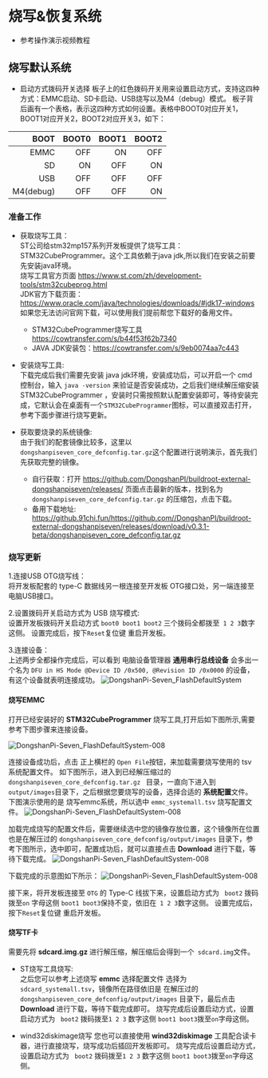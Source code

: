 # 烧写&恢复系统
* 参考操作演示视频教程

## 烧写默认系统
* 启动方式拨码开关选择
    板子上的红色拨码开关用来设置启动方式，支持这四种方式：EMMC启动、SD卡启动、USB烧写以及M4（debug）模式。
板子背后画有一个表格，表示这四种方式如何设置。表格中BOOT0对应开关1，BOOT1对应开关2，BOOT2对应开关3，如下：

|BOOT	    | BOOT0	| BOOT1	    |  BOOT2  |
|----------:|------:|---------: |-------: |
|EMMC	    |OFF	|ON	    |OFF    |
|SD         |ON	    |OFF	|ON     |
|USB	    |OFF	|OFF	|OFF    |
|M4(debug)	|OFF	|OFF	|ON     |

### 准备工作
* 获取烧写工具：<br>
ST公司给stm32mp157系列开发板提供了烧写工具：STM32CubeProgrammer。这个工具依赖于java jdk,所以我们在安装之前要先安装java环境。<br>
烧写工具官方页面 https://www.st.com/zh/development-tools/stm32cubeprog.html  <br>
JDK官方下载页面：https://www.oracle.com/java/technologies/downloads/#jdk17-windows <br>
如果您无法访问官网下载，可以使用我们提前帮您下载好的备用文件。
    * STM32CubeProgrammer烧写工具 https://cowtransfer.com/s/b44f53f62b7340
    * JAVA JDK安装包：https://cowtransfer.com/s/9eb0074aa7c443

* 安装烧写工具:<br>
   下载完成后我们需要先安装 java jdk环境，安装成功后，可以开启一个 cmd 控制台，输入 `java -version` 来验证是否安装成功，之后我们继续解压缩安装 STM32CubeProgrammer ，安装时只需按照默认配置安装即可，等待安装完成，它默认会在桌面有一个`STM32CubeProgrammer`图标，可以直接双击打开，参考下面步骤进行烧写更新。 

* 获取要烧录的系统镜像:<br>
   由于我们的配套镜像比较多，这里以 `dongshanpiseven_core_defconfig.tar.gz`这个配置进行说明演示，首先我们先获取完整的镜像。
    * 自行获取：打开 https://github.com/DongshanPI/buildroot-external-dongshanpiseven/releases/ 页面点击最新的版本，找到名为 `dongshanpiseven_core_defconfig.tar.gz` 的压缩包，点击下载。
    * 备用下载地址: https://github.91chi.fun/https://github.com//DongshanPI/buildroot-external-dongshanpiseven/releases/download/v0.3.1-beta/dongshanpiseven_core_defconfig.tar.gz

### 烧写更新
1.连接USB OTG烧写线：<br>
   将开发板配套的 type-C 数据线另一根连接至开发板 OTG接口处，另一端连接至电脑USB接口。

2.设置拨码开关启动方式为 USB 烧写模式:<br>
   设置开发板拨码开关启动方式 `boot0 boot1 boot2` 三个拨码全都拨至` 1 2 3`数字这侧。
   设置完成后，按下`Reset`复位键 重启开发板。

3.连接设备：<br>
   上述两步全都操作完成后，可以看到 电脑设备管理器 **通用串行总线设备** 会多出一个名为  `DFU in HS Mode @Device ID /0x500, @Revision ID /0x0000` 的设备，有这个设备就表明连接成功。
![DongshanPi-Seven_FlashDefaultSystem](https://cdn.staticaly.com/gh/DongshanPI/Docs-Photos@master/DongshanPI-Seven/DongshanPi-Seven_FlashDefaultSystem-002.png)


#### 烧写EMMC
打开已经安装好的 **STM32CubeProgrammer** 烧写工具,打开后如下图所示,需要参考下图步骤来连接设备。

![DongshanPi-Seven_FlashDefaultSystem-008](https://cdn.staticaly.com/gh/DongshanPI/Docs-Photos@master/DongshanPI-Seven/DongshanPi-Seven_FlashDefaultSystem-006.png)

连接设备成功后，点击 正上横栏的  `Open File`按钮，来加载需要烧写使用的 tsv 系统配置文件。
如下图所示，进入到已经解压缩过的`dongshanpiseven_core_defconfig.tar.gz `  目录，一直向下进入到  `output/images`目录下，之后根据您要烧写的设备，选择合适的 **系统配置**文件。
下图演示使用的是 烧写emmc系统，所以选中 `emmc_systemall.tsv` 烧写配置文件。
![DongshanPi-Seven_FlashDefaultSystem-008](https://cdn.staticaly.com/gh/DongshanPI/Docs-Photos@master/DongshanPI-Seven/DongshanPi-Seven_FlashDefaultSystem-008.png)

加载完成烧写的配置文件后，需要继续选中您的镜像存放位置，这个镜像所在位置也是在解压过的 `dongshanpiseven_core_defconfig/output/images` 目录下，参考下图所示，选中即可，配置成功后，就可以直接点击 **Download** 进行下载，等待下载完成。
![DongshanPi-Seven_FlashDefaultSystem-008](https://cdn.staticaly.com/gh/DongshanPI/Docs-Photos@master/DongshanPI-Seven/DongshanPi-Seven_FlashDefaultSystem-009.png)

下载完成的示意图如下所示：
![DongshanPi-Seven_FlashDefaultSystem-008](https://cdn.staticaly.com/gh/DongshanPI/Docs-Photos@master/DongshanPI-Seven/DongshanPi-Seven_FlashDefaultSystem-011.png)

接下来，将开发板连接至 `OTG` 的 Type-C 线拔下来，设置启动方式为  ` boot2` 拨码拨至`on` 字母这侧 `boot1 boot3`保持不变，依旧在` 1 2 3`数字这侧。
   设置完成后，按下`Reset`复位键 重启开发板。

#### 烧写TF卡
需要先将 **sdcard.img.gz** 进行解压缩，解压缩后会得到一个` sdcard.img`文件。<br>

* ST烧写工具烧写:<br>
    之后您可以参考上述烧写 **emmc** 选择配置文件 选择为`sdcard_systemall.tsv`，镜像所在路径依旧是 在解压过的 `dongshanpiseven_core_defconfig/output/images` 目录下，最后点击  **Download** 进行下载，等待下载完成即可。
    烧写完成后设置启动方式，设置启动方式为  ` boot2` 拨码拨至`1 2 3` 数字这侧 `boot1 boot3`拨至` on `字母这侧。

* wind32diskimage烧写
    您也可以直接使用 **wind32diskimage** 工具配合读卡器，进行直接烧写，烧写成功后插回开发板即可。
    烧写完成后设置启动方式，设置启动方式为  ` boot2` 拨码拨至`1 2 3` 数字这侧 `boot1 boot3`拨至` on `字母这侧。